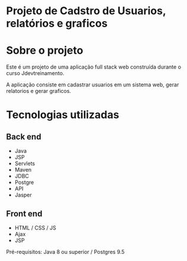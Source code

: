 # Projeto de Cadstro de Usuarios, relatórios e graficos

# Sobre o projeto

Este é um projeto de uma aplicação full stack web construída durante o curso Jdevtreinamento.

A aplicação consiste em cadastrar usuarios em um sistema web, gerar relatorios e gerar graficos.

# Tecnologias utilizadas
## Back end
- Java
- JSP
- Servlets
- Maven
- JDBC
- Postgre
- API
- Jasper
## Front end
- HTML / CSS / JS 
- Ajax
- JSP

Pré-requisitos: Java 8 ou superior / Postgres 9.5
